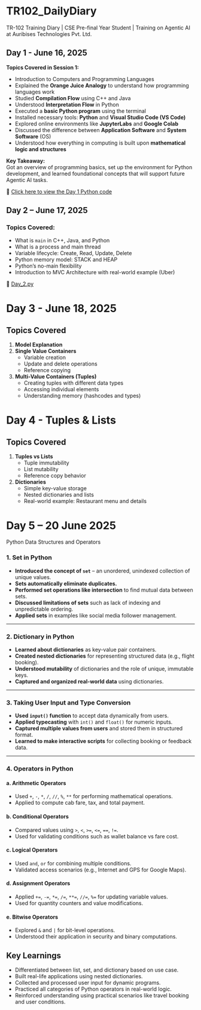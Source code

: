 # TR102_DailyDiary
TR-102 Training Diary | CSE Pre-final Year Student | Training on Agentic AI at Auribises Technologies Pvt. Ltd.

## Day 1 - June 16, 2025

**Topics Covered in Session 1:**

- Introduction to Computers and Programming Languages  
- Explained the **Orange Juice Analogy** to understand how programming languages work  
- Studied **Compilation Flow** using C++ and Java  
- Understood **Interpretation Flow** in Python  
- Executed a **basic Python program** using the terminal  
- Installed necessary tools: **Python** and **Visual Studio Code (VS Code)**  
- Explored online environments like **JupyterLabs** and **Google Colab**  
- Discussed the difference between **Application Software** and **System Software** (OS)  
- Understood how everything in computing is built upon **mathematical logic and structures**

**Key Takeaway:**  
Got an overview of programming basics, set up the environment for Python development, and learned foundational concepts that will support future Agentic AI tasks.

🔗 [Click here to view the Day 1 Python code](./Day1.py)

## Day 2 – June 17, 2025

### Topics Covered:

- What is `main` in C++, Java, and Python
- What is a process and main thread
- Variable lifecycle: Create, Read, Update, Delete
- Python memory model: STACK and HEAP
- Python’s no-main flexibility
- Introduction to MVC Architecture with real-world example (Uber)

🔗 [Day_2.py](./Day_2.py)

# Day 3 -  June 18, 2025

## Topics Covered

1. **Model Explanation**
2. **Single Value Containers**
   - Variable creation
   - Update and delete operations
   - Reference copying
3. **Multi-Value Containers (Tuples)**
   - Creating tuples with different data types
   - Accessing individual elements
   - Understanding memory (hashcodes and types)

# Day 4 - Tuples & Lists

## Topics Covered

1. **Tuples vs Lists**
   - Tuple immutability
   - List mutability
   - Reference copy behavior
2. **Dictionaries**
   - Simple key-value storage
   - Nested dictionaries and lists
   - Real-world example: Restaurant menu and details

# Day 5 –  20 June 2025  

Python Data Structures and Operators

### **1. Set in Python**

- **Introduced the concept of `set`** – an unordered, unindexed collection of unique values.
- **Sets automatically eliminate duplicates.**
- **Performed set operations like intersection** to find mutual data between sets.
- **Discussed limitations of sets** such as lack of indexing and unpredictable ordering.
- **Applied sets** in examples like social media follower management.

---

### **2. Dictionary in Python**

- **Learned about dictionaries** as key-value pair containers.
- **Created nested dictionaries** for representing structured data (e.g., flight booking).
- **Understood mutability** of dictionaries and the role of unique, immutable keys.
- **Captured and organized real-world data** using dictionaries.

---

### **3. Taking User Input and Type Conversion**

- **Used `input()` function** to accept data dynamically from users.
- **Applied typecasting** with `int()` and `float()` for numeric inputs.
- **Captured multiple values from users** and stored them in structured format.
- **Learned to make interactive scripts** for collecting booking or feedback data.

---

### **4. Operators in Python**

#### **a. Arithmetic Operators**
- Used `+`, `-`, `*`, `/`, `//`, `%`, `**` for performing mathematical operations.
- Applied to compute cab fare, tax, and total payment.

#### **b. Conditional Operators**
- Compared values using `>`, `<`, `>=`, `<=`, `==`, `!=`.
- Used for validating conditions such as wallet balance vs fare cost.

#### **c. Logical Operators**
- Used `and`, `or` for combining multiple conditions.
- Validated access scenarios (e.g., Internet and GPS for Google Maps).

#### **d. Assignment Operators**
- Applied `+=`, `-=`, `*=`, `/=`, `**=`, `//=`, `%=` for updating variable values.
- Used for quantity counters and value modifications.

#### **e. Bitwise Operators**
- Explored `&` and `|` for bit-level operations.
- Understood their application in security and binary computations.

## **Key Learnings**

- Differentiated between list, set, and dictionary based on use case.
- Built real-life applications using nested dictionaries.
- Collected and processed user input for dynamic programs.
- Practiced all categories of Python operators in real-world logic.
- Reinforced understanding using practical scenarios like travel booking and user conditions.


